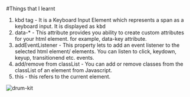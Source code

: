 #Things that I learnt

1. kbd tag - It is a Keyboard Input Element which represents a span as a keyboard input. It is displayed as <kbd>kbd</kbd>
2. data-\* - This attribute provides you ability to create custom attributes for your html element. for example, data-key attribute.
3. addEventListener - This property lets to add an event listener to the selected html element/ elements. You can listen to click, keydown, keyup, transitionend etc. events.
4. add/remove from classList - You can add or remove classes from the classList of an element from Javascript.
5. this - this refers to the current element.

<img href="./drumkit.png" alt="drum-kit">
